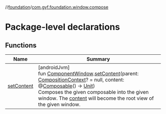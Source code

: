 //[foundation](../../index.md)/[com.gyf.foundation.window.compose](index.md)

# Package-level declarations

## Functions

| Name | Summary |
|---|---|
| [setContent](set-content.md) | [androidJvm]<br>fun [ComponentWindow](../com.gyf.foundation.window/-component-window/index.md).[setContent](set-content.md)(parent: [CompositionContext](https://developer.android.com/reference/kotlin/androidx/compose/runtime/CompositionContext.html)? = null, content: @[Composable](https://developer.android.com/reference/kotlin/androidx/compose/runtime/Composable.html)() -&gt; [Unit](https://kotlinlang.org/api/core/kotlin-stdlib/kotlin/-unit/index.html))<br>Composes the given composable into the given window. The [content](set-content.md) will become the root view of the given window. |